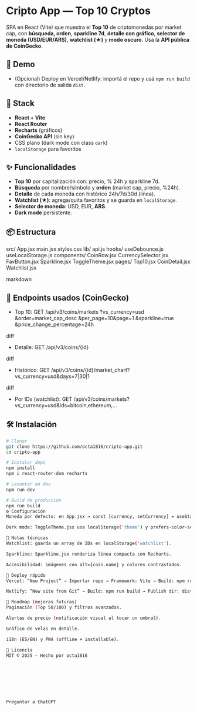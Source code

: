 # Cripto App — Top 10 Cryptos

SPA en React (Vite) que muestra el **Top 10** de criptomonedas por market cap, con **búsqueda, orden**, **sparkline 7d**, **detalle con gráfico**, **selector de moneda (USD/EUR/ARS)**, **watchlist (★)** y **modo oscuro**. Usa la **API pública de CoinGecko**.

## 🚀 Demo
- (Opcional) Deploy en Vercel/Netlify: importá el repo y usá `npm run build` con directorio de salida `dist`.

## 🧰 Stack
- **React + Vite**
- **React Router**
- **Recharts** (gráficos)
- **CoinGecko API** (sin key)
- CSS plano (dark mode con class `dark`)
- `localStorage` para favoritos

## ✨ Funcionalidades
- **Top 10** por capitalización con: precio, % 24h y sparkline 7d.
- **Búsqueda** por nombre/símbolo y **orden** (market cap, precio, %24h).
- **Detalle** de cada moneda con histórico 24h/7d/30d (línea).
- **Watchlist (★)**: agrega/quita favoritos y se guarda en `localStorage`.
- **Selector de moneda**: USD, EUR, **ARS**.
- **Dark mode** persistente.

## 📦 Estructura
src/
App.jsx
main.jsx
styles.css
lib/
api.js
hooks/
useDebounce.js
useLocalStorage.js
components/
CoinRow.jsx
CurrencySelector.jsx
FavButton.jsx
Sparkline.jsx
ToggleTheme.jsx
pages/
Top10.jsx
CoinDetail.jsx
Watchlist.jsx

markdown

## 🔗 Endpoints usados (CoinGecko)
- Top 10:
GET /api/v3/coins/markets
?vs_currency=usd
&order=market_cap_desc
&per_page=10&page=1
&sparkline=true
&price_change_percentage=24h

diff

- Detalle:
GET /api/v3/coins/{id}

diff

- Histórico:
GET /api/v3/coins/{id}/market_chart?vs_currency=usd&days=7|30|1

diff

- Por IDs (watchlist):
GET /api/v3/coins/markets?vs_currency=usd&ids=bitcoin,ethereum,...

## 🛠️ Instalación
```bash
# Clonar
git clone https://github.com/octa1816/cripto-app.git
cd cripto-app

# Instalar deps
npm install
npm i react-router-dom recharts

# Levantar en dev
npm run dev

# Build de producción
npm run build
⚙️ Configuración
Moneda por defecto: en App.jsx → const [currency, setCurrency] = useState('usd')

Dark mode: ToggleTheme.jsx usa localStorage('theme') y prefers-color-scheme.

🧩 Notas técnicas
Watchlist: guarda un array de IDs en localStorage('watchlist').

Sparkline: Sparkline.jsx renderiza línea compacta con Recharts.

Accesibilidad: imágenes con alt={coin.name} y colores contrastados.

🚢 Deploy rápido
Vercel: “New Project” → Importar repo → Framework: Vite → Build: npm run build → Output: dist.

Netlify: “New site from Git” → Build: npm run build → Publish dir: dist.

🧭 Roadmap (mejoras futuras)
Paginación (Top 50/100) y filtros avanzados.

Alertas de precio (notificación visual al tocar un umbral).

Gráfico de velas en detalle.

i18n (ES/EN) y PWA (offline + installable).

📄 Licencia
MIT © 2025 — Hecho por octa1816








Preguntar a ChatGPT
